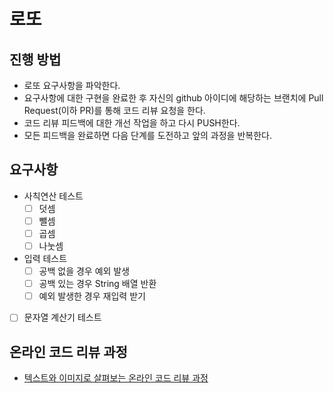 # 로또
## 진행 방법
* 로또 요구사항을 파악한다.
* 요구사항에 대한 구현을 완료한 후 자신의 github 아이디에 해당하는 브랜치에 Pull Request(이하 PR)를 통해 코드 리뷰 요청을 한다.
* 코드 리뷰 피드백에 대한 개선 작업을 하고 다시 PUSH한다.
* 모든 피드백을 완료하면 다음 단계를 도전하고 앞의 과정을 반복한다.

## 요구사항
- 사칙연산 테스트
    - [ ] 덧셈
    - [ ] 뺄셈
    - [ ] 곱셈
    - [ ] 나눗셈
- 입력 테스트
    - [ ] 공백 없을 경우 예외 발생
    - [ ] 공백 있는 경우 String 배열 반환
    - [ ] 예외 발생한 경우 재입력 받기
- [ ] 문자열 계산기 테스트

## 온라인 코드 리뷰 과정
* [텍스트와 이미지로 살펴보는 온라인 코드 리뷰 과정](https://github.com/next-step/nextstep-docs/tree/master/codereview)